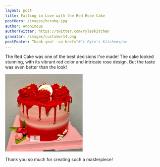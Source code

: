 ```yaml
---
layout: post
title: Falling in Love with the Red Rose Cake
postHero: /images/herobg.jpg
author: Anonimous
authorTwitter: https://twitter.com/ryleskitchen
gravatar: /images/customer14.png
postFooter: Thank you! -<a href="#"> Ryle's Kitchen</a>
---
```



The Red Cake was one of the best decisions I've made! The cake looked stunning, with its vibrant red color and intricate rose design. But the taste was even better than the look!

<img class="pull-left" src="/images/081522-2.png" alt="red rose cake">

Thank you so much for creating such a masterpiece!
